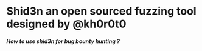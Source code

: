 # Shid3n an open sourced fuzzing tool designed by @kh0r0t0 



##### How to use shid3n for bug bounty hunting ?  
  
